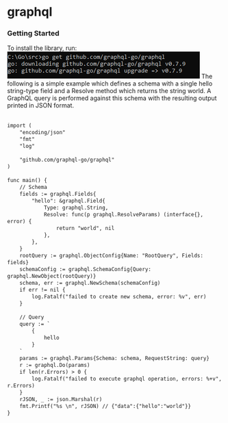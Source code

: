 <h1>graphql</h1>
<h3>Getting Started</h3>
To install the library, run:
<img src="img/10.png">
The following is a simple example which defines a schema with a single hello string-type field and a Resolve method which returns the string world. A GraphQL query is performed against this schema with the resulting output printed in JSON format.

```package main

import (
	"encoding/json"
	"fmt"
	"log"

	"github.com/graphql-go/graphql"
)

func main() {
	// Schema
	fields := graphql.Fields{
		"hello": &graphql.Field{
			Type: graphql.String,
			Resolve: func(p graphql.ResolveParams) (interface{}, error) {
				return "world", nil
			},
		},
	}
	rootQuery := graphql.ObjectConfig{Name: "RootQuery", Fields: fields}
	schemaConfig := graphql.SchemaConfig{Query: graphql.NewObject(rootQuery)}
	schema, err := graphql.NewSchema(schemaConfig)
	if err != nil {
		log.Fatalf("failed to create new schema, error: %v", err)
	}

	// Query
	query := `
		{
			hello
		}
	`
	params := graphql.Params{Schema: schema, RequestString: query}
	r := graphql.Do(params)
	if len(r.Errors) > 0 {
		log.Fatalf("failed to execute graphql operation, errors: %+v", r.Errors)
	}
	rJSON, _ := json.Marshal(r)
	fmt.Printf("%s \n", rJSON) // {"data":{"hello":"world"}}
}
```